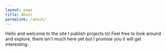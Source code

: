 ```yaml
---
layout: page
title: About
permalink: /about/
---
```


Hello and welcome to the site I publish projects to! Feel free to look around and explore, there isn't much here yet but I promise you it will get interesting.
